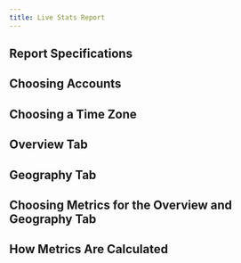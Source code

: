 ```yaml
---
title: Live Stats Report
---
```

## Report Specifications
## Choosing Accounts
## Choosing a Time Zone
## Overview Tab
## Geography Tab
## Choosing Metrics for the Overview and Geography Tab
## How Metrics Are Calculated
